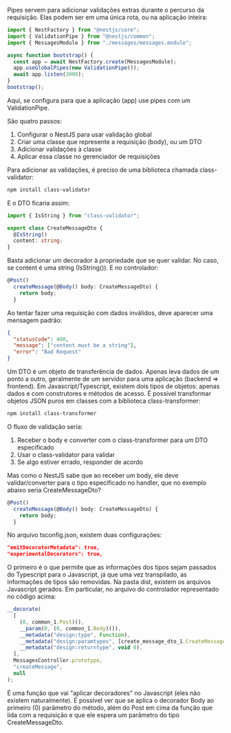 Pipes servem para adicionar validações extras durante o percurso da requisição. Elas podem ser em uma única rota, ou na aplicação inteira:

```typescript
import { NestFactory } from "@nestjs/core";
import { ValidationPipe } from "@nestjs/common";
import { MessagesModule } from "./messages/messages.module";

async function bootstrap() {
  const app = await NestFactory.create(MessagesModule);
  app.useGlobalPipes(new ValidationPipe());
  await app.listen(3000);
}
bootstrap();
```

Aqui, se configura para que a aplicação (app) use pipes com um ValidationPipe.

São quatro passos:

1. Configurar o NestJS para usar validação global
2. Criar uma classe que represente a requisição (body), ou um DTO
3. Adicionar validações à classe
4. Aplicar essa classe no gerenciador de requisições

Para adicionar as validações, é preciso de uma biblioteca chamada class-validator:

```bash
npm install class-validator
```

E o DTO ficaria assim:

```typescript
import { IsString } from "class-validator";

export class CreateMessageDto {
  @IsString()
  content: string;
}
```

Basta adicionar um decorador à propriedade que se quer validar. No caso, se content é uma string (IsString()). E no controlador:

```typescript
@Post()
  createMessage(@Body() body: CreateMessageDto) {
    return body;
  }
```

Ao tentar fazer uma requisição com dados inválidos, deve aparecer uma mensagem padrão:

```json
{
  "statusCode": 400,
  "message": ["content must be a string"],
  "error": "Bad Request"
}
```

Um DTO é um objeto de transferência de dados. Apenas leva dados de um ponto a outro, geralmente de um servidor para uma aplicação (backend => frontend). Em Javascript/Typescript, existem dois tipos de objetos: apenas dados e com construtores e métodos de acesso. É possível transformar objetos JSON puros em classes com a biblioteca class-transformer:

```bash
npm install class-transformer
```

O fluxo de validação seria:

1. Receber o body e converter com o class-transformer para um DTO especificado
2. Usar o class-validator para validar
3. Se algo estiver errado, responder de acordo

Mas como o NestJS sabe que ao receber um body, ele deve validar/converter para o tipo especificado no handler, que no exemplo abaixo seria CreateMessageDto?

```typescript
@Post()
  createMessage(@Body() body: CreateMessageDto) {
    return body;
  }
```

No arquivo tsconfig.json, existem duas configurações:

```json
"emitDecoratorMetadata": true,
"experimentalDecorators": true,
```

O primeiro é o que permite que as informações dos tipos sejam passados do Typescript para o Javascript, já que uma vez transpilado, as informações de tipos são removidas. Na pasta dist, existem os arquivos Javascript gerados. Em particular, no arquivo do controlador representado no código acima:

```javascript
__decorate(
  [
    (0, common_1.Post)(),
    __param(0, (0, common_1.Body)()),
    __metadata("design:type", Function),
    __metadata("design:paramtypes", [create_message_dto_1.CreateMessageDto]),
    __metadata("design:returntype", void 0),
  ],
  MessagesController.prototype,
  "createMessage",
  null
);
```

É uma função que vai "aplicar decoradores" no Javascript (eles não existem naturalmente). É possível ver que se aplica o decorador Body ao primeiro (0) parâmetro do método, além do Post em cima da função que lida com a requisição e que ele espera um parâmetro do tipo CreateMessageDto.
